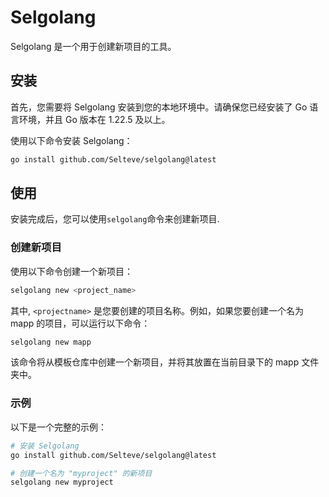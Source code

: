 # Selgolang

Selgolang 是一个用于创建新项目的工具。

## 安装

首先，您需要将 Selgolang 安装到您的本地环境中。请确保您已经安装了 Go 语言环境，并且 Go 版本在 1.22.5 及以上。

使用以下命令安装 Selgolang：

```sh
go install github.com/Selteve/selgolang@latest
```

## 使用

安装完成后，您可以使用`selgolang`命令来创建新项目.

### 创建新项目

使用以下命令创建一个新项目：

```sh
selgolang new <project_name>
```
其中, `<projectname>` 是您要创建的项目名称。例如，如果您要创建一个名为 mapp 的项目，可以运行以下命令：

```sh
selgolang new mapp
```

该命令将从模板仓库中创建一个新项目，并将其放置在当前目录下的 mapp 文件夹中。

### 示例
以下是一个完整的示例：
```sh
# 安装 Selgolang
go install github.com/Selteve/selgolang@latest

# 创建一个名为 "myproject" 的新项目
selgolang new myproject
```